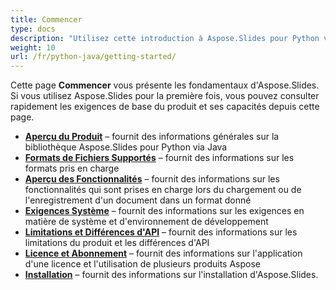 ```yaml
---
title: Commencer
type: docs
description: "Utilisez cette introduction à Aspose.Slides pour Python via Java pour commencer à réaliser la valeur d'Aspose.Slides pour votre entreprise."
weight: 10
url: /fr/python-java/getting-started/
---
```


Cette page **Commencer** vous présente les fondamentaux d'Aspose.Slides. Si vous utilisez Aspose.Slides pour la première fois, vous pouvez consulter rapidement les exigences de base du produit et ses capacités depuis cette page.

- [**Aperçu du Produit**](/slides/fr/python-java/product-overview/) – fournit des informations générales sur la bibliothèque Aspose.Slides pour Python via Java
- [**Formats de Fichiers Supportés**](/slides/fr/python-java/supported-file-formats/) – fournit des informations sur les formats pris en charge
- [**Aperçu des Fonctionnalités**](/slides/fr/python-java/features-overview/) – fournit des informations sur les fonctionnalités qui sont prises en charge lors du chargement ou de l'enregistrement d'un document dans un format donné
- [**Exigences Système**](/slides/fr/python-java/system-requirements/) – fournit des informations sur les exigences en matière de système et d'environnement de développement
- [**Limitations et Différences d'API**](/slides/fr/python-java/limitations-and-api-differences/) – fournit des informations sur les limitations du produit et les différences d'API
- [**Licence et Abonnement**](/slides/fr/python-java/licensing) – fournit des informations sur l'application d'une licence et l'utilisation de plusieurs produits Aspose
- [**Installation**](/slides/fr/python-java/installation/) – fournit des informations sur l'installation d'Aspose.Slides.